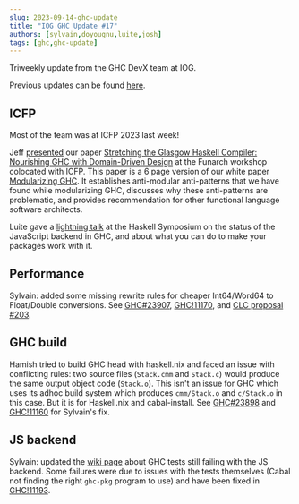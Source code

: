 ```yaml
---
slug: 2023-09-14-ghc-update
title: "IOG GHC Update #17"
authors: [sylvain,doyougnu,luite,josh]
tags: [ghc,ghc-update]
---
```


Triweekly update from the GHC DevX team at IOG.

<!-- truncate -->

Previous updates can be found [here](https://engineering.iog.io/tags/ghc-update).

## ICFP

Most of the team was at ICFP 2023 last week!

Jeff [presented](https://www.youtube.com/live/2YAMKwQf3NA?si=6UGwIrh9zPtFxVru&t=11207) our paper [Stretching the Glasgow Haskell Compiler: Nourishing GHC with Domain-Driven Design](https://dl.acm.org/doi/abs/10.1145/3609025.3609476) at the Funarch workshop colocated with ICFP. This paper is a 6 page version of our white paper [Modularizing GHC](https://hsyl20.fr/home/files/papers/2022-ghc-modularity.pdf). It establishes anti-modular anti-patterns that we have found while modularizing GHC, discusses why these anti-patterns are problematic, and provides recommendation for other functional language software architects.

Luite gave a [lightning talk](https://www.youtube.com/live/Rvs88m2mdig?si=dkWfelW58d22XJ3b&t=15863) at the Haskell Symposium on the status of the JavaScript backend in GHC, and about what you can do to make your packages work with it.

## Performance

Sylvain: added some missing rewrite rules for cheaper Int64/Word64 to Float/Double conversions.
See [GHC#23907](https://gitlab.haskell.org/ghc/ghc/-/issues/23907), [GHC!11170](https://gitlab.haskell.org/ghc/ghc/-/merge_requests/11170), and [CLC proposal #203](https://github.com/haskell/core-libraries-committee/issues/203).

## GHC build

Hamish tried to build GHC head with haskell.nix and faced an issue with conflicting rules: two source files (`Stack.cmm` and `Stack.c`) would produce the same output object code (`Stack.o`).
This isn't an issue for GHC which uses its adhoc build system which produces `cmm/Stack.o` and `c/Stack.o` in this case. But it is for Haskell.nix and cabal-install.
See [GHC#23898](https://gitlab.haskell.org/ghc/ghc/-/issues/23898) and [GHC!11160](https://gitlab.haskell.org/ghc/ghc/-/merge_requests/11160) for Sylvain's fix.

## JS backend

Sylvain: updated the [wiki
page](https://gitlab.haskell.org/ghc/ghc/-/wikis/javascript-backend/bug_triage)
about GHC tests still failing with the JS backend. Some failures were due to
issues with the tests themselves (Cabal not finding the right `ghc-pkg` program
to use) and have been fixed in
[GHC!11193](https://gitlab.haskell.org/ghc/ghc/-/merge_requests/11193).
